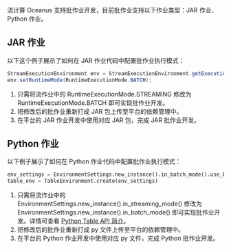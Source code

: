 流计算 Oceanus 支持批作业开发，目前批作业支持以下作业类型：JAR 作业、Python 作业。 

## JAR 作业
以下这个例子展示了如何在 JAR 作业代码中配置批作业执行模式：
```java
StreamExecutionEnvironment env = StreamExecutionEnvironment.getExecutionEnvironment();
env.setRuntimeMode(RuntimeExecutionMode.BATCH);
```

1. 只需将流作业中的 RuntimeExecutionMode.STREAMING 修改为 RuntimeExecutionMode.BATCH 即可实现批作业开发。
2. 把修改后的批作业重新打成 JAR 包上传至平台的依赖管理中。
3. 在平台的 JAR 作业开发中使用对应 JAR 包，完成 JAR 批作业开发。

## Python 作业
以下例子展示了如何在 Python 作业代码中配置批作业执行模式：
```python
env_settings = EnvironmentSettings.new_instance().in_batch_mode().use_blink_planner().build()
table_env = TableEnvironment.create(env_settings)
```

1. 只需将流作业中的 EnvironmentSettings.new_instance().in_streaming_mode() 修改为 EnvironmentSettings.new_instance().in_batch_mode() 即可实现批作业开发。详情可查看 [Python Table API 简介](https://nightlies.apache.org/flink/flink-docs-release-1.13/zh/docs/dev/python/table/intro_to_table_api/)。
2. 把修改后的批作业重新打成 py 文件上传至平台的依赖管理中。
3. 在平台的 Python 作业开发中使用对应 py 文件，完成 Python 批作业开发。
